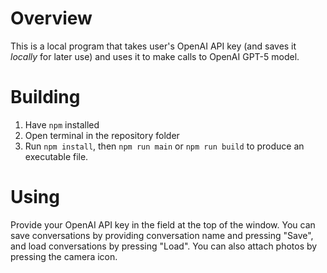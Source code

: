 # Overview
This is a local program that takes user's OpenAI API key (and saves it _locally_ for later use) and uses it to make calls to OpenAI GPT-5 model.
# Building
1. Have `npm` installed
2. Open terminal in the repository folder
3. Run `npm install`, then `npm run main` or `npm run build` to produce an executable file.
# Using
Provide your OpenAI API key in the field at the top of the window. You can save conversations by providing conversation name and pressing "Save", and load conversations by pressing "Load". You can also attach photos by pressing the camera icon.
